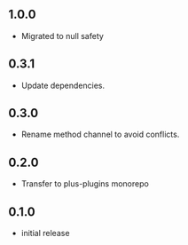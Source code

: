 ## 1.0.0

- Migrated to null safety

## 0.3.1

- Update dependencies.

## 0.3.0

- Rename method channel to avoid conflicts.

## 0.2.0

- Transfer to plus-plugins monorepo

## 0.1.0

* initial release
